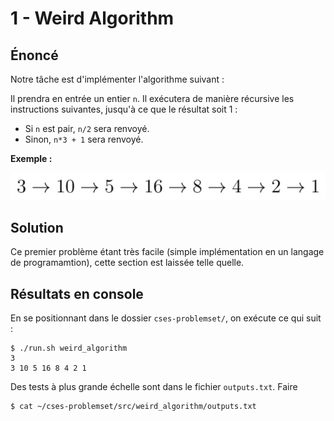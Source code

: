 # 1 - Weird Algorithm
## Énoncé 
Notre tâche est d'implémenter l'algorithme suivant :

Il prendra en entrée un entier `n`. Il exécutera de manière récursive
les instructions suivantes, jusqu'à ce que le résultat soit 1 :

- Si `n` est pair, `n/2` sera renvoyé.
- Sinon, `n*3 + 1` sera renvoyé.

**Exemple :**

![alt text](./img/sequence.png "Title")

## Solution
Ce premier problème étant très facile (simple implémentation en un langage de programamtion), cette section est laissée
telle quelle.

## Résultats en console 
En se positionnant dans le dossier `cses-problemset/`, on exécute ce qui suit :
```shell script
$ ./run.sh weird_algorithm
3
3 10 5 16 8 4 2 1
```
Des tests à plus grande échelle sont dans le fichier `outputs.txt`. Faire
```shell script
$ cat ~/cses-problemset/src/weird_algorithm/outputs.txt
```